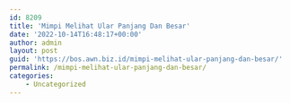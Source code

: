 ```yaml
---
id: 8209
title: 'Mimpi Melihat Ular Panjang Dan Besar'
date: '2022-10-14T16:48:17+00:00'
author: admin
layout: post
guid: 'https://bos.awn.biz.id/mimpi-melihat-ular-panjang-dan-besar/'
permalink: /mimpi-melihat-ular-panjang-dan-besar/
categories:
    - Uncategorized
---
```



